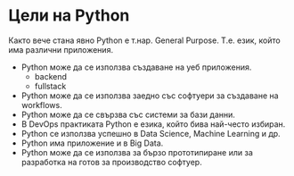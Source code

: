 # Цели на Python
Както вече стана явно Python e т.нар. General Purpose. Т.е. език, който има различни приложения.

 - Python може да се използва създаване на уеб приложения.
	 - backend
	 - fullstack 
 - Python може да се използва заедно със софтуери за създаване на
   workflows. 
 - Python може да се свързва със системи за бази данни.
 - В DevOps практиката Python е езика, който бива най-често избиран.
 - Python се използва успешно в Data Science, Machine Learning и др.
 - Python има приложение и в Big Data.
 - Python може да се използва за бързо прототипиране или за разработка на готов за производство софтуер.
